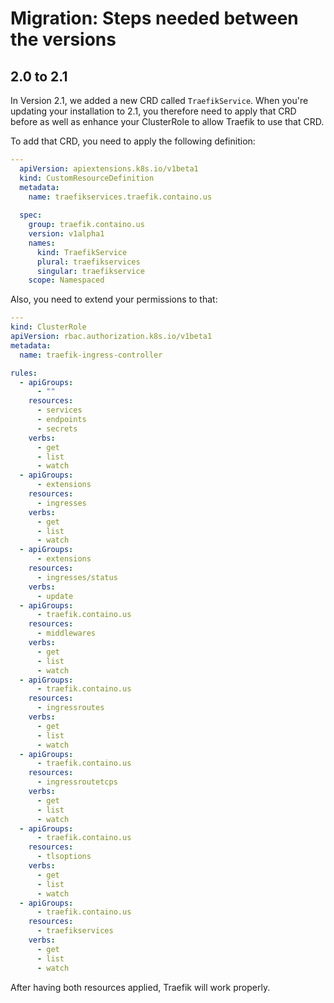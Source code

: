 # Migration: Steps needed between the versions

## 2.0 to 2.1
In Version 2.1, we added a new CRD called ``TraefikService``. When you're updating your installation to 2.1,
you therefore need to apply that CRD before as well as enhance your ClusterRole to allow Traefik
to use that CRD.

To add that CRD, you need to apply the following definition:

```yaml tab="Kubernetes TraefikService
---
  apiVersion: apiextensions.k8s.io/v1beta1
  kind: CustomResourceDefinition
  metadata:
    name: traefikservices.traefik.containo.us
  
  spec:
    group: traefik.containo.us
    version: v1alpha1
    names:
      kind: TraefikService
      plural: traefikservices
      singular: traefikservice
    scope: Namespaced
```

Also, you need to extend your permissions to that:

```yaml tab="ClusterRole"
---
kind: ClusterRole
apiVersion: rbac.authorization.k8s.io/v1beta1
metadata:
  name: traefik-ingress-controller

rules:
  - apiGroups:
      - ""
    resources:
      - services
      - endpoints
      - secrets
    verbs:
      - get
      - list
      - watch
  - apiGroups:
      - extensions
    resources:
      - ingresses
    verbs:
      - get
      - list
      - watch
  - apiGroups:
      - extensions
    resources:
      - ingresses/status
    verbs:
      - update
  - apiGroups:
      - traefik.containo.us
    resources:
      - middlewares
    verbs:
      - get
      - list
      - watch
  - apiGroups:
      - traefik.containo.us
    resources:
      - ingressroutes
    verbs:
      - get
      - list
      - watch
  - apiGroups:
      - traefik.containo.us
    resources:
      - ingressroutetcps
    verbs:
      - get
      - list
      - watch
  - apiGroups:
      - traefik.containo.us
    resources:
      - tlsoptions
    verbs:
      - get
      - list
      - watch
  - apiGroups:
      - traefik.containo.us
    resources:
      - traefikservices
    verbs:
      - get
      - list
      - watch
```

After having both resources applied, Traefik will work properly.
